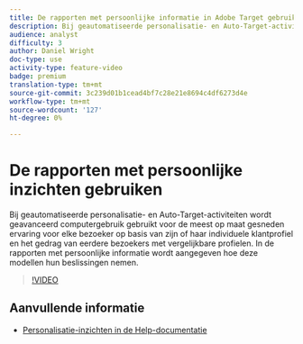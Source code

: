 ```yaml
---
title: De rapporten met persoonlijke informatie in Adobe Target gebruiken
description: Bij geautomatiseerde personalisatie- en Auto-Target-activiteiten wordt geavanceerd computergebruik gebruikt voor de meest op maat gesneden ervaring voor elke bezoeker op basis van zijn of haar individuele klantprofiel en het gedrag van eerdere bezoekers met vergelijkbare profielen. In de rapporten met persoonlijke informatie wordt aangegeven hoe deze modellen hun beslissingen nemen.
audience: analyst
difficulty: 3
author: Daniel Wright
doc-type: use
activity-type: feature-video
badge: premium
translation-type: tm+mt
source-git-commit: 3c239d01b1cead4bf7c28e21e8694c4df6273d4e
workflow-type: tm+mt
source-wordcount: '127'
ht-degree: 0%

---
```



# De rapporten met persoonlijke inzichten gebruiken

Bij geautomatiseerde personalisatie- en Auto-Target-activiteiten wordt geavanceerd computergebruik gebruikt voor de meest op maat gesneden ervaring voor elke bezoeker op basis van zijn of haar individuele klantprofiel en het gedrag van eerdere bezoekers met vergelijkbare profielen. In de rapporten met persoonlijke informatie wordt aangegeven hoe deze modellen hun beslissingen nemen.

>[!VIDEO](https://video.tv.adobe.com/v/25601/?quality=12)

## Aanvullende informatie

* [Personalisatie-inzichten in de Help-documentatie](https://docs.adobe.com/content/help/en/target/using/reports/insights/personalization-insights-reports.html)